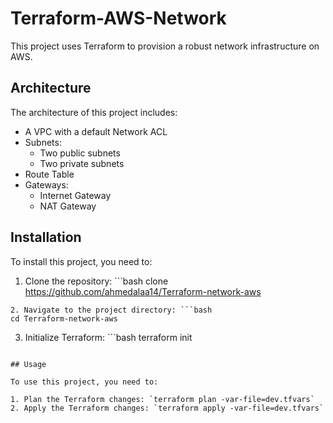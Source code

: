 # Terraform-AWS-Network
This project uses Terraform to provision a robust network infrastructure on AWS. 


## Architecture

The architecture of this project includes:

- A VPC with a default Network ACL
- Subnets:
  - Two public subnets
  - Two private subnets
- Route Table
- Gateways:
  - Internet Gateway
  - NAT Gateway

## Installation

To install this project, you need to:

1. Clone the repository: ```bash 
 clone https://github.com/ahmedalaa14/Terraform-network-aws 
 ```
2. Navigate to the project directory: ```bash 
cd Terraform-network-aws 
```
3. Initialize Terraform: ```bash 
terraform init 
```

## Usage

To use this project, you need to:

1. Plan the Terraform changes: `terraform plan -var-file=dev.tfvars`
2. Apply the Terraform changes: `terraform apply -var-file=dev.tfvars`    

